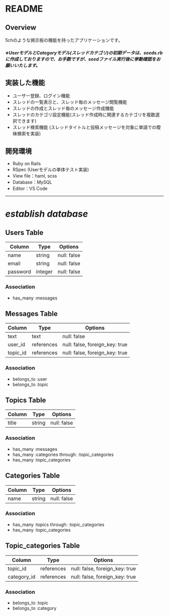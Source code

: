 # README

## Overview
5chのような掲示板の機能を持ったアプリケーションです。 
##### ※UserモデルとCategoryモデル(スレッドカテゴリ)の初期データは、seeds.rbに作成しておりますので、お手数ですが、seedファイル実行後に挙動確認をお願いいたします。


## 実装した機能 
- ユーザー登録、ログイン機能 
- スレッドの一覧表示と、スレッド毎のメッセージ閲覧機能 
- スレッドの作成とスレッド毎のメッセージ作成機能 
- スレッドのカテゴリ設定機能(スレッド作成時に関連するカテゴリを複数選択できます) 
- スレッド検索機能 (スレッドタイトルと投稿メッセージを対象に単語での曖昧検索を実装) 


## 開発環境 
- Ruby on Rails 
- RSpec (Userモデルの単体テスト実装) 
- View file：haml, scss 
- Database：MySQL 
- Editor：VS Code 


***
# *establish database*

## Users Table
|Column|Type|Options|
|------|----|-------|
|name|string|null: false|
|email|string|null: false|
|password|integer|null: false|
### Association
- has_many :messages


## Messages Table
|Column|Type|Options|
|------|----|-------|
|text|text|null: false|
|user_id|references|null: false, foreign_key: true|
|topic_id|references|null: false, foreign_key: true|
### Association
- belongs_to :user
- belongs_to :topic


## Topics Table
|Column|Type|Options|
|------|----|-------|
|title|string|null: false|
### Association
- has_many :messages
- has_many :categories through: :topic_categories
- has_many :topic_categories


## Categories Table
|Column|Type|Options|
|------|----|-------|
|name|string|null: false|
### Association
- has_many :topics through: :topic_categories
- has_many :topic_categories


## Topic_categories Table
|Column|Type|Options|
|------|----|-------|
|topic_id|references|null: false, foreign_key: true|
|category_id|references|null: false, foreign_key: true|
### Association
- belongs_to :topic
- belongs_to :category
